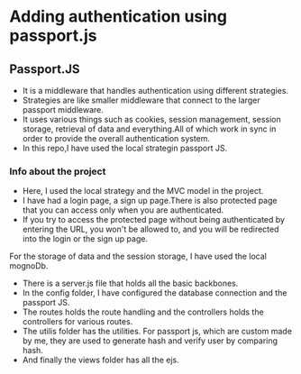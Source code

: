 <h1> Adding authentication using passport.js </h1>

<h2>Passport.JS</h2>
<ul>
<li>It is a middleware that handles authentication using different strategies.</li>
<li>Strategies are like smaller middleware that connect to the larger passport middleware.</li><li>It uses various things such as cookies, session management, session storage, retrieval of data and everything.All of which work in sync in order to provide the overall authentication system.</li><li>In this repo,I have used the local strategin passport JS.</li></ul>

<h3>Info about the project</h3>
<ul><li>Here, I used the local strategy and the MVC model in the project.</li>
    <li>I have had a login page, a sign up page.There is also protected page that you can access only when you are authenticated.</li><li>If you try to access the protected page without being authenticated by entering the URL, you won't be allowed to, and you will be redirected into the login or the sign up page.</li>

</ul>
<p>For the storage of data and the session storage, I have used the local mognoDb.
</p>
<ul>
    <li>There is a server.js file that holds all the basic backbones.</li><li>In the config folder, I have configured the database connection and the passport JS.</li><li>The routes holds the route handling and the controllers holds the controllers for various routes.</li><li>The utilis folder has the utilities. For passport js, which are custom made by me, they are used to generate hash and verify user by comparing hash.</li><li> And finally the views folder has all the ejs.</li>
</ul>